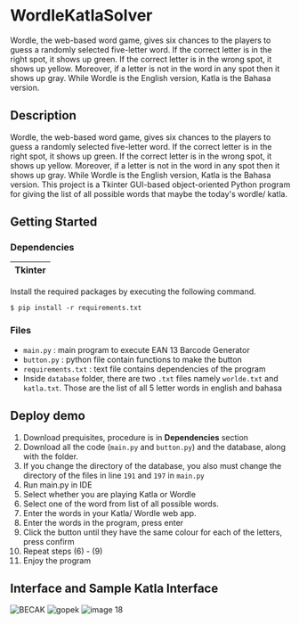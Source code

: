 # WordleKatlaSolver
Wordle, the web-based word game, gives six chances to the players to guess a randomly selected five-letter word. If the correct letter is in the right spot, it shows up green. If the correct letter is in the wrong spot, it shows up yellow. Moreover, if a letter is not in the word in any spot then it shows up gray. While Wordle is the English version, Katla is the Bahasa version. 

## Description
Wordle, the web-based word game, gives six chances to the players to guess a randomly selected five-letter word. If the correct letter is in the right spot, it shows up green. If the correct letter is in the wrong spot, it shows up yellow. Moreover, if a letter is not in the word in any spot then it shows up gray. While Wordle is the English version, Katla is the Bahasa version. This project is a Tkinter GUI-based object-oriented Python program for giving the list of all possible words that maybe the today's wordle/ katla.

## Getting Started
### Dependencies
| Tkinter       |
| ------------- |

Install the required packages by executing the following command.

```$ pip install -r requirements.txt```

### Files
- ```main.py``` : main program to execute EAN 13 Barcode Generator
- ```button.py``` : python file contain functions to make the button
- ```requirements.txt``` : text file contains dependencies of the program
- Inside ```database``` folder, there are two ```.txt``` files namely ```worlde.txt``` and ```katla.txt```. Those are the list of all 5 letter words in english and bahasa

## Deploy demo
1. Download prequisites, procedure is in **Dependencies** section
2. Download all the code (```main.py``` and ```button.py```) and the database, along with the folder.
3. If you change the directory of the database, you also must change the directory of the files in line ```191``` and ```197``` in ```main.py```
4. Run main.py in IDE
5. Select whether you are playing Katla or Wordle
6. Select one of the word from list of all possible words.
7. Enter the words in your Katla/ Wordle web app.
8. Enter the words in the program, press enter
9. Click the button until they have the same colour for each of the letters, press confirm
10. Repeat steps (6) - (9)
11. Enjoy the program

## Interface and Sample Katla Interface
![BECAK](https://user-images.githubusercontent.com/101693218/171098873-d0e07089-e45e-4014-af7b-a6f2d4a0c53b.png)
![gopek](https://user-images.githubusercontent.com/101693218/171099029-981c5b99-f663-48d3-be4a-86fb9a50f40c.png)
![image 18](https://user-images.githubusercontent.com/101693218/171098930-766e8724-efdc-4033-89df-ca1f09aa474e.png)
